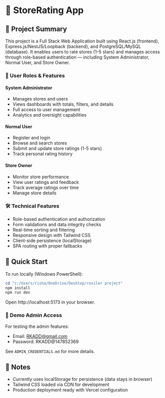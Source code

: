 # 🏪 StoreRating App

## 🧩 Project Summary

This project is a Full Stack Web Application built using React.js (frontend), Express.js/NestJS/Loopback (backend), and PostgreSQL/MySQL (database).
It enables users to rate stores (1–5 stars) and manages access through role-based authentication — including System Administrator, Normal User, and Store Owner.

### 👥 User Roles & Features

#### System Administrator
- Manages stores and users
- Views dashboards with totals, filters, and details
- Full access to user management
- Analytics and oversight capabilities

#### Normal User
- Register and login
- Browse and search stores
- Submit and update store ratings (1-5 stars)
- Track personal rating history

#### Store Owner
- Monitor store performance
- View user ratings and feedback
- Track average ratings over time
- Manage store details

### 🛠️ Technical Features
- Role-based authentication and authorization
- Form validations and data integrity checks
- Real-time sorting and filtering
- Responsive design with Tailwind CSS
- Client-side persistence (localStorage)
- SPA routing with proper fallbacks

## 🚀 Quick Start

To run locally (Windows PowerShell):

```powershell
cd "c:/Users/risha/OneDrive/Desktop/roxiler project"
npm install
npm run dev
```

Open http://localhost:5173 in your browser.

### 🔑 Demo Admin Access

For testing the admin features:
- Email: RKADD@gmail.com
- Password: RKADD@147852369

See `ADMIN_CREDENTIALS.md` for more details.

## 📝 Notes
- Currently uses localStorage for persistence (data stays in browser)
- Tailwind CSS loaded via CDN for development
- Production deployment ready with Vercel configuration
